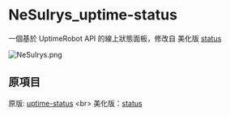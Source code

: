 # NeSuIrys_uptime-status

一個基於 UptimeRobot API 的線上狀態面板，修改自 美化版 [status](https://github.com/imsyy/status)  

![  NeSuIrys.png](https://files.catbox.moe/xyxprm.png)

## 原項目

原版: [uptime-status](https:////github.com/yb/uptime-status) \<br>
美化版：[status](https://github.com/imsyy/status)
